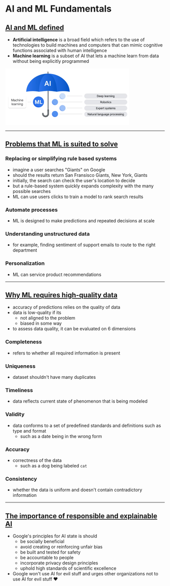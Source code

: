 # AI and ML Fundamentals

## [AI and ML defined](https://www.youtube.com/watch?v=nswX4PxepF8)

- **Artificial intelligence** is a broad field which refers to the use of technologies to build machines and computers that can mimic cognitive functions associated with human intelligence
- **Machine learning** is a subset of AI that lets a machine learn from data without being explicitly programmed

<img src="./images/image-20240908172306944.png" alt="image-20240908172306944" style="zoom:50%;" />

---

## [Problems that ML is suited to solve](https://www.youtube.com/watch?v=19ZW93WgRVc)

### Replacing or simplifying rule based systems

- imagine a user searches "Giants" on Google
- should the results return San Fransisco Giants, New York, Giants
- initially, the search can check the user's location to decide
- but a rule-based system quickly expands complexity with the many possible searches
- ML can use users clicks to train a model to rank search results 

### Automate processes 

- ML is designed to make predictions and repeated decisions at scale

###  Understanding unstructured data

- for example, finding sentiment of support emails to route to the right department

### Personalization

- ML can service product recommendations

---

## [Why ML requires high-quality data](https://www.youtube.com/watch?v=U2uRKFmhK_Q)

- accuracy of predictions relies on the quality of data
- data is low-quality if its
  - not aligned to the problem
  - biased in some way
-  to assess data quality, it can be evaluated on 6 dimensions

### Completeness

- refers to whether all required information is present

### Uniqueness

- dataset shouldn't have many duplicates

### Timeliness

- data reflects current state of phenomenon that is being modeled

### Validity

- data conforms to a set of predefined standards and definitions such as type and format
  - such as a date being in the wrong form

### Accuracy

- correctness of the data
  - such as a dog being labeled `cat`

### Consistency

- whether the data is uniform and doesn't contain contradictory information

----

## [The importance of responsible and explainable AI](https://www.youtube.com/watch?v=vsTcfwKXbrw)

- Google's principles for AI state is should
  - be socially beneficial
  - avoid creating or reinforcing unfair bias
  -  be built and tested for safety
  -  be accountable to people
  - incorporate privacy design principles
  - uphold high standards of scientific excellence
- Google won't use AI for evil stuff and urges other organizations not to use AI for evil stuff ❤️

